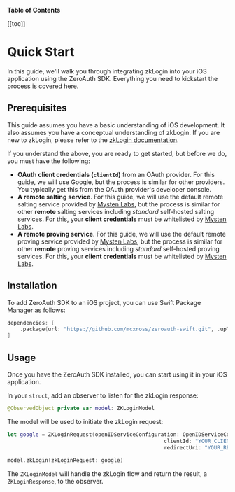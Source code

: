**Table of Contents**

[[toc]]

# Quick Start

In this guide, we'll walk you through integrating zkLogin into your iOS application using the ZeroAuth SDK. 
Everything you need to kickstart the process is covered here.

## Prerequisites

This guide assumes you have a basic understanding of iOS development. It also assumes you have a conceptual understanding of zkLogin.
If you are new to zkLogin, please refer to the [zkLogin documentation](https://docs.sui.io/build/zk_login).

If you understand the above, you are ready to get started, but before we do, you must have the following:
- **OAuth client credentials (`clientId`)** from an OAuth provider. For this guide, we will use Google, but the process is similar for other providers. 
You typically get this from the OAuth provider's developer console.
- **A remote salting service**. For this guide, we will use the default remote salting service provided by [Mysten Labs](https://mystenlabs.com/),
but the process is similar for other **remote** salting services including _standard_ self-hosted salting services.
For this, your **client credentials** must be whitelisted by [Mysten Labs](https://mystenlabs.com/).
- **A remote proving service**. For this guide, we will use the default remote proving service provided by [Mysten Labs](https://mystenlabs.com/),
but the process is similar for other **remote** proving services including _standard_ self-hosted proving services.
For this, your **client credentials** must be whitelisted by [Mysten Labs](https://mystenlabs.com/).

## Installation

To add ZeroAuth SDK to an iOS project, you can use Swift Package Manager as follows:

```swift
dependencies: [
    .package(url: "https://github.com/mcxross/zeroauth-swift.git", .upToNextMajor(from: "1.0.0-SNAPSHOT"))
]
```

## Usage

Once you have the ZeroAuth SDK installed, you can start using it in your iOS application.

In your `struct`, add an observer to listen for the zkLogin response:

```swift
@ObservedObject private var model: ZKLoginModel
```

The model will be used to initiate the zkLogin request:

```swift
let google = ZKLoginRequest(openIDServiceConfiguration: OpenIDServiceConfiguration(provider: Google(), 
                                                  clientId: "YOUR_CLIENT_ID",
                                                  redirectUri: "YOUR_REDIRECT_URI"))
                                                   
model.zkLogin(zkLoginRequest: google)
```

The `ZKLoginModel` will handle the zkLogin flow and return the result, a `ZKLoginResponse`, to the observer.
